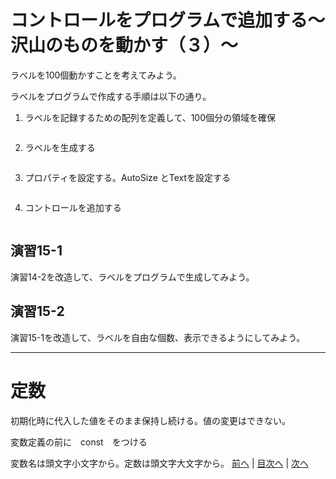 # コントロールをプログラムで追加する～沢山のものを動かす（３）～
ラベルを100個動かすことを考えてみよう。

ラベルをプログラムで作成する手順は以下の通り。

1.	ラベルを記録するための配列を定義して、100個分の領域を確保

```cs

```

2.	ラベルを生成する

```cs

```

3.	プロパティを設定する。AutoSize とTextを設定する

```cs

```

4.	コントロールを追加する

```cs

```

## 演習15-1
演習14-2を改造して、ラベルをプログラムで生成してみよう。

## 演習15-2
演習15-1を改造して、ラベルを自由な個数、表示できるようにしてみよう。

---
#   定数
初期化時に代入した値をそのまま保持し続ける。値の変更はできない。

変数定義の前に　const　をつける

変数名は頭文字小文字から。定数は頭文字大文字から。
[前へ](14.md) | [目次へ](README.md#%E7%9B%AE%E6%AC%A1) | [次へ](16.md)
